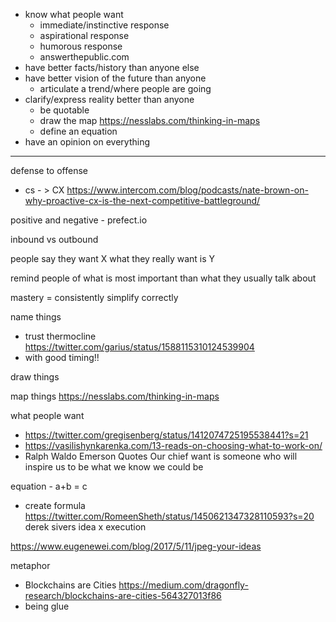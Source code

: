 
- know what people want
	- immediate/instinctive response
	- aspirational response
	- humorous response
	- answerthepublic.com
- have better facts/history than anyone else
- have better vision of the future than anyone
	- articulate a trend/where people are going
- clarify/express reality better than anyone
	- be quotable
	- draw the map https://nesslabs.com/thinking-in-maps
	- define an equation
- have an opinion on everything


----

defense to offense
- cs - > CX https://www.intercom.com/blog/podcasts/nate-brown-on-why-proactive-cx-is-the-next-competitive-battleground/

positive and negative - prefect.io

inbound vs outbound

people say they want X what they really want is Y

remind people of what is most important than what they usually talk about

mastery = consistently simplify correctly

name things
- trust thermocline https://twitter.com/garius/status/1588115310124539904
- with good timing!!

draw things

map things https://nesslabs.com/thinking-in-maps

what people want 
- https://twitter.com/gregisenberg/status/1412074725195538441?s=21
- https://vasilishynkarenka.com/13-reads-on-choosing-what-to-work-on/
- Ralph Waldo Emerson Quotes
Our chief want is someone who will inspire us to be what we know we could be


equation - a+b = c
- create formula https://twitter.com/RomeenSheth/status/1450621347328110593?s=20
derek sivers idea x execution

https://www.eugenewei.com/blog/2017/5/11/jpeg-your-ideas


metaphor 
- Blockchains are Cities https://medium.com/dragonfly-research/blockchains-are-cities-564327013f86  
- being glue

